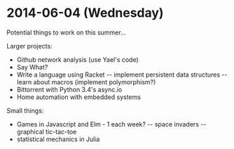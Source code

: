 2014-06-04 (Wednesday)
======================

Potential things to work on this summer...

Larger projects:
- Github network analysis (use Yael's code)
- Say What?
- Write a language using Racket
    -- implement persistent data structures
    -- learn about macros (implement polymorphism?)
- Bittorrent with Python 3.4's async.io
- Home automation with embedded systems

Small things:
- Games in Javascript and Elm - 1 each week?
    -- space invaders
    -- graphical tic-tac-toe
- statistical mechanics in Julia
